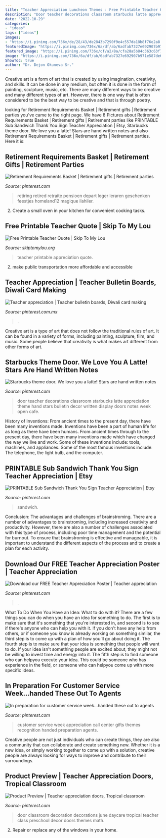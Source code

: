 ```yaml
---
title: "Teacher Appreciation Luncheon Themes : Free Printable Teacher Quote"
description: "Door teacher decorations classroom starbucks latte appreciation theme hand stars bulletin decor written display doors notes week open cafe"
date: "2022-10-29"
categories:
- "ideas"
tags: ["ideas"]
images:
- "https://i.pinimg.com/736x/de/28/43/de2843b7290f9e4c557da18b8f76e2a8.jpg"
featuredImage: "https://i.pinimg.com/736x/6a/df/ab/6adfab7327e692907b971e587de6de0e--customer-service-week-call-center.jpg"
featured_image: "https://i.pinimg.com/736x/cf/a2/8a/cfa28a5b84c363c63f7a786b00f9ac63.jpg?b=t"
image: "https://i.pinimg.com/736x/6a/df/ab/6adfab7327e692907b971e587de6de0e--customer-service-week-call-center.jpg"
ShowToc: true
author: "Dr. Dejon Okuneva Sr."
---
```



Creative art is a form of art that is created by using imagination, creativity, and skills. It can be done in any medium, but often it is done in the form of painting, sculpture, music, etc. There are many different ways to be creative and many different types of art. However, there is one way that is often considered to be the best way to be creative and that is through poetry.

	

		
looking for Retirement Requirements Basket | Retirement gifts | Retirement parties you've came to the right page. We have 8 Pictures about Retirement Requirements Basket | Retirement gifts | Retirement parties like PRINTABLE Sub Sandwich Thank You Sign Teacher Appreciation | Etsy, Starbucks theme door. We love you a latte! Stars are hand written notes and also Retirement Requirements Basket | Retirement gifts | Retirement parties. Here it is:
		
    
## Retirement Requirements Basket | Retirement Gifts | Retirement Parties

<img loading=lazy src="https://i.pinimg.com/736x/cf/a2/8a/cfa28a5b84c363c63f7a786b00f9ac63.jpg?b=t" onerror="this.onerror=null;this.src='https://tse4.mm.bing.net/th?id=OIP.S9TvpKpNpUDjE0sdDWgMDwHaJ3&amp;pid=15.1';" alt="Retirement Requirements Basket | Retirement gifts | Retirement parties">

_Source: pinterest.com_

>retiring retired retraite pensioen depart leger leraren geschenken feestjes homeland12 magique ilahiler. 

	

2. Create a small oven in your kitchen for convenient cooking tasks.

    
## Free Printable Teacher Quote | Skip To My Lou

<img loading=lazy src="https://www.skiptomylou.org/wp-content/uploads/2016/04/free-printable-for-teacher-appreciation-1.jpg" onerror="this.onerror=null;this.src='https://tse4.mm.bing.net/th?id=OIP.K8XGfYF6Ins7QmQMCodRqgHaKu&amp;pid=15.1';" alt="Free Printable Teacher Quote | Skip To My Lou">

_Source: skiptomylou.org_

>teacher printable appreciation quote. 

	

2. make public transportation more affordable and accessible

    
## Teacher Appreciation | Teacher Bulletin Boards, Diwali Card Making

<img loading=lazy src="https://i.pinimg.com/originals/36/a5/57/36a5576280a0d4bd51798e1f5ee2f41f.jpg" onerror="this.onerror=null;this.src='https://tse3.mm.bing.net/th?id=OIP.lYq18qfMam26XEUbbTBjgAHaJ4&amp;pid=15.1';" alt="Teacher appreciation | Teacher bulletin boards, Diwali card making">

_Source: pinterest.com.mx_

>. 

	

Creative art is a type of art that does not follow the traditional rules of art. It can be found in a variety of forms, including painting, sculpture, film, and music. Some people believe that creativity is what makes art different from other forms of art.

    
## Starbucks Theme Door. We Love You A Latte! Stars Are Hand Written Notes

<img loading=lazy src="https://i.pinimg.com/736x/ba/fd/13/bafd13664afc2d4243598bc5e2c9797a--teacher-appreciation-week-hand-written.jpg" onerror="this.onerror=null;this.src='https://tse2.mm.bing.net/th?id=OIP.cZuGXA56F4b8_lh2YMRpEAHaJ3&amp;pid=15.1';" alt="Starbucks theme door. We love you a latte! Stars are hand written notes">

_Source: pinterest.com_

>door teacher decorations classroom starbucks latte appreciation theme hand stars bulletin decor written display doors notes week open cafe. 

	

History of Inventions: From ancient times to the present day, there have been many inventions made.
Inventions have been a part of human life for as long as there have been humans. From ancient times through to the present day, there have been many inventions made which have changed the way we live and work. Some of these inventions include: tools, machines, and appliances. Some of the most famous inventions include: The telephone, the light bulb, and the computer.

    
## PRINTABLE Sub Sandwich Thank You Sign Teacher Appreciation | Etsy

<img loading=lazy src="https://i.pinimg.com/736x/6b/50/e6/6b50e6231910fda3a2a9eb5335436a94.jpg" onerror="this.onerror=null;this.src='https://tse2.mm.bing.net/th?id=OIP.HXxQMtbt93RAEJG6SSyxAgHaFt&amp;pid=15.1';" alt="PRINTABLE Sub Sandwich Thank You Sign Teacher Appreciation | Etsy">

_Source: pinterest.com_

>sandwich. 

	

Conclusion: The advantages and challenges of brainstroming.
There are a number of advantages to brainstroming, including increased creativity and productivity. However, there are also a number of challenges associated with this type of process, including poor time management and the potential for burnout. To ensure that brainstroming is effective and manageable, it is important to understand the different aspects of the process and to create a plan for each activity.

    
## Download Our FREE Teacher Appreciation Poster | Teacher Appreciation

<img loading=lazy src="https://i.pinimg.com/736x/97/a5/f3/97a5f30dfe9668ce081f1b5eaecdcb92.jpg" onerror="this.onerror=null;this.src='https://tse4.mm.bing.net/th?id=OIP.r-Wff6_PGi_vLAKdhwAJoQHaMM&amp;pid=15.1';" alt="Download our FREE Teacher Appreciation Poster | Teacher appreciation">

_Source: pinterest.com_

>. 

	

What To Do When You Have an Idea: What to do with it?
There are a few things you can do when you have an idea for something to do. The first is to make sure that it's something that you're interested in, and second is to see if there's anyone who can help you with it. If you don't have any help from others, or if someone you know is already working on something similar, the third step is to come up with a plan of how you'll go about doing it. The fourth step is to make sure that your idea is something that people will want to do. If your idea isn't something people are excited about, they might not be willing to invest time and energy into it. The fifth step is to find someone who can helpyou execute your idea. This could be someone who has experience in the field, or someone who can helpyou come up with more specific ideas.

    
## In Preparation For Customer Service Week...handed These Out To Agents

<img loading=lazy src="https://i.pinimg.com/736x/6a/df/ab/6adfab7327e692907b971e587de6de0e--customer-service-week-call-center.jpg" onerror="this.onerror=null;this.src='https://tse3.mm.bing.net/th?id=OIP.jqAf3YzsGt6945L0UWT9EQHaNL&amp;pid=15.1';" alt="In preparation for customer service week...handed these out to agents">

_Source: pinterest.com_

>customer service week appreciation call center gifts themes recognition handed preparation agents. 

	

Creative people are not just individuals who can create things, they are also a community that can collaborate and create something new. Whether it is a new idea, or simply working together to come up with a solution, creative people are always looking for ways to improve and contribute to their surroundings.

    
## Product Preview | Teacher Appreciation Doors, Tropical Classroom

<img loading=lazy src="https://i.pinimg.com/736x/de/28/43/de2843b7290f9e4c557da18b8f76e2a8.jpg" onerror="this.onerror=null;this.src='https://tse4.mm.bing.net/th?id=OIP.qZBqrM8cRFGM-q6fZsOyYgHaHa&amp;pid=15.1';" alt="Product Preview | Teacher appreciation doors, Tropical classroom">

_Source: pinterest.com_

>door classroom decoration decorations june daycare tropical teacher class preschool decor doors themes math. 

	

2. Repair or replace any of the windows in your home.

